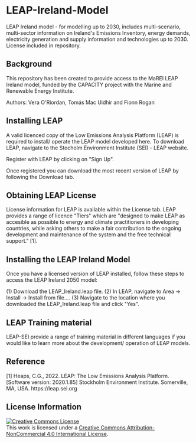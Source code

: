 # LEAP-Ireland-Model
LEAP Ireland model - for modelling up to 2030, includes multi-scenario, multi-sector information on Ireland's Emissions Inventory, energy demands, electricity generation and supply information and technologies up to 2030.  License included in repository.

<h2> Background </h2>
This repository has been created to provide access to the MaREI LEAP Ireland model, funded by the CAPACITY project with the Marine and Renewable Energy Institute.

Authors: Vera O'Riordan, Tomás Mac Uidhir and Fionn Rogan

<h2> Installing LEAP </h2>
A valid licenced copy of the Low Emissions Analysis Platform (LEAP) is required to install/ operate the LEAP model developed here. To download LEAP, navigate to the Stocholm Environment Institute (SEI) - LEAP website.

Register with LEAP by clicking on "Sign Up".

Once registered you can download the most recent version of LEAP by following the Download tab.

<h2> Obtaining LEAP License </h2>
License information for LEAP is available within the License tab. LEAP provides a range of licence "Tiers" which are "designed to make LEAP as accesible as possible to energy and climate practitioners in developing countries, while asking others to make a fair contribution to the ongoing development and maintenance of the system and the free technical support." [1].

<h2> Installing the LEAP Ireland Model </h2>
Once you have a licensed version of LEAP installed, follow these steps to access the LEAP Ireland 2050 model:

(1) Download the LEAP_Ireland.leap file. (2) In LEAP, navigate to Area -> Install -> Install from file.... (3) Navigate to the location where you downloaded the LEAP_Ireland.leap file and click "Yes".

<h2> LEAP Training material </h2>
LEAP-SEI provide a range of training material in different languages if you would like to learn more about the development/ operation of LEAP models.

<h2> Reference </h2>
[1] Heaps, C.G., 2022. LEAP: The Low Emissions Analysis Platform. [Software version: 2020.1.85] Stockholm Environment Institute. Somerville, MA, USA. https://leap.sei.org
 
 <h2> License Information </h2>

<a rel="license" href="http://creativecommons.org/licenses/by-nc/4.0/"><img alt="Creative Commons License" style="border-width:0" src="https://i.creativecommons.org/l/by-nc/4.0/88x31.png" /></a><br />This work is licensed under a <a rel="license" href="http://creativecommons.org/licenses/by-nc/4.0/">Creative Commons Attribution-NonCommercial 4.0 International License</a>.
